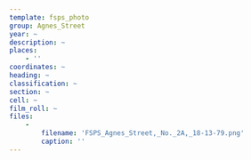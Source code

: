 ```yaml
---
template: fsps_photo
group: Agnes_Street
year: ~
description: ~
places:
    - ''
coordinates: ~
heading: ~
classification: ~
section: ~
cell: ~
film_roll: ~
files:
    -
        filename: 'FSPS_Agnes_Street,_No._2A,_18-13-79.png'
        caption: ''
---
```

